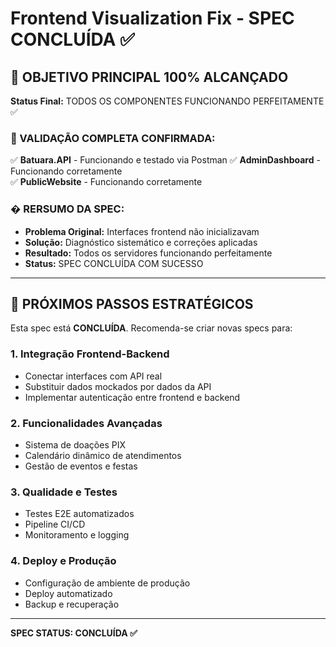 # Frontend Visualization Fix - SPEC CONCLUÍDA ✅

## 🎉 OBJETIVO PRINCIPAL 100% ALCANÇADO

**Status Final:** TODOS OS COMPONENTES FUNCIONANDO PERFEITAMENTE ✅

### 🎯 VALIDAÇÃO COMPLETA CONFIRMADA:
✅ **Batuara.API** - Funcionando e testado via Postman
✅ **AdminDashboard** - Funcionando corretamente  
✅ **PublicWebsite** - Funcionando corretamente

### � RERSUMO DA SPEC:
- **Problema Original:** Interfaces frontend não inicializavam
- **Solução:** Diagnóstico sistemático e correções aplicadas
- **Resultado:** Todos os servidores funcionando perfeitamente
- **Status:** SPEC CONCLUÍDA COM SUCESSO

---

## 🚀 PRÓXIMOS PASSOS ESTRATÉGICOS

Esta spec está **CONCLUÍDA**. Recomenda-se criar novas specs para:

### 1. **Integração Frontend-Backend**
- Conectar interfaces com API real
- Substituir dados mockados por dados da API
- Implementar autenticação entre frontend e backend

### 2. **Funcionalidades Avançadas**
- Sistema de doações PIX
- Calendário dinâmico de atendimentos
- Gestão de eventos e festas

### 3. **Qualidade e Testes**
- Testes E2E automatizados
- Pipeline CI/CD
- Monitoramento e logging

### 4. **Deploy e Produção**
- Configuração de ambiente de produção
- Deploy automatizado
- Backup e recuperação

---

**SPEC STATUS: CONCLUÍDA ✅**